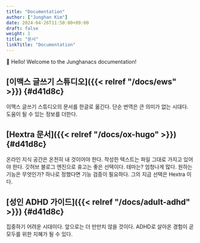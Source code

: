 ```yaml
---
title: "Documentation"
author: ["Junghan Kim"]
date: 2024-04-26T11:50:00+09:00
draft: false
weight: 1
title: "문서"
linkTitle: "Documentation"
---
```


👋 Hello! Welcome to the Junghanacs documentation!

<!--more-->

<!-- ## [이맥스 글쓰기 스튜디오](/docs/ews) -->

## [이맥스 글쓰기 스튜디오]({{< relref "/docs/ews" >}}) {#d41d8c}

이맥스 글쓰기 스튜디오의 문서를 한글로 옮긴다. 단순 번역은 큰 의미가 없는 시대다. 도움이 될 수 있는 정보를 더한다.


## [Hextra 문서]({{< relref "/docs/ox-hugo" >}}) {#d41d8c}

온라인 지식 공간은 온전히 내 것이어야 한다. 작성한 텍스트는 파일 그대로 가지고 있어야 한다. 깃허브 블로그 엔진으로 휴고는 좋은 선택이다. 테마는? 엄청나게 많다. 원하는 기능은 무엇인가? 하나로 정했다면 기능 검증이 필요하다. 그의 지금 선택은 Hextra 이다.


## [성인 ADHD 가이드]({{< relref "/docs/adult-adhd" >}}) {#d41d8c}

집중하기 어려운 시대이다. 앞으로는 더 만만치 않을 것이다. ADHD로 살아온 경험이 곧 모두를 위한 지혜가 될 수 있다.
